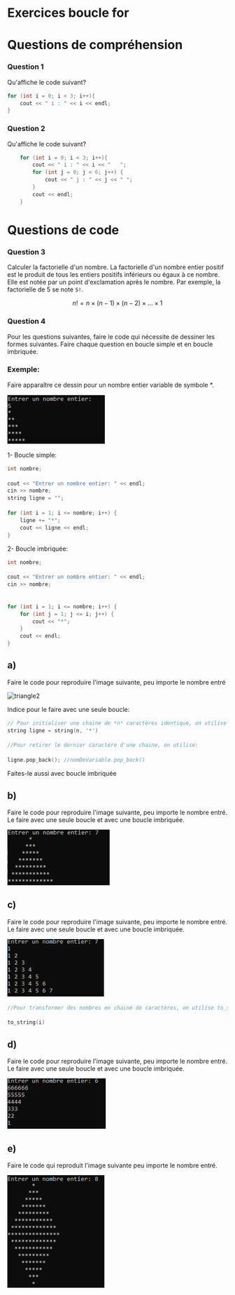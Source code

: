 # Exercices boucle for

# Questions de compréhension

### Question 1

Qu'affiche le code suivant?

```cpp
for (int i = 0; i < 3; i++){
    cout << " i : " << i << endl;
}
```

### Question 2

Qu'affiche le code suivant?

```cpp
	for (int i = 0; i < 3; i++){
		cout << " i : " << i << "   ";
		for (int j = 0; j < 6; j++)	{
			cout << " j : " << j << " ";
		}
		cout << endl;
	}
```

# Questions de code

### Question 3
Calculer la factorielle d'un nombre. La factorielle d'un nombre entier positif est le produit de tous les entiers positifs inférieurs ou égaux à ce nombre. Elle est notée par un point d'exclamation après le nombre. Par exemple, la factorielle de 5 se note `5!`.

$$
n! = n \times (n-1) \times (n-2) \times ... \times 1
$$


### Question 4 

Pour les questions suivantes, faire le code qui nécessite de dessiner les formes suivantes. Faire chaque question en boucle simple et en boucle imbriquée.

### Exemple:

Faire apparaître ce dessin pour un nombre entier variable de symbole *.

![triangle_simple](img/triangle_simple.png)

1- Boucle simple:

```cpp
int nombre;

cout << "Entrer un nombre entier: " << endl;
cin >> nombre;
string ligne = ""; 

for (int i = 1; i <= nombre; i++) {
    ligne += "*"; 
    cout << ligne << endl;
}
```

2- Boucle imbriquée:

```cpp
int nombre;

cout << "Entrer un nombre entier: " << endl;
cin >> nombre;


for (int i = 1; i <= nombre; i++) {
    for (int j = 1; j <= i; j++) {
        cout << "*";
    }
    cout << endl;
}

```

## a) 
Faire le code pour reproduire l'image suivante, peu importe le nombre entré

![triangle2](img/triangle_inversé.png)

Indice pour le faire avec une seule boucle:
```cpp
// Pour initialiser une chaine de *n* caractères identique, on utilise :
string ligne = string(n, '*')

//Pour retirer le dernier caractère d'une chaine, on utilise:

ligne.pop_back(); //nomDeVariable.pop_back()
```
Faites-le aussi avec boucle imbriquée

## b)

Faire le code pour reproduire l'image suivante, peu importe le nombre entré. Le faire avec une seule boucle et avec une boucle imbriquée.

![triangle3](img/triangle3.png)

## c)

Faire le code pour reproduire l'image suivante, peu importe le nombre entré. Le faire avec une seule boucle et avec une boucle imbriquée.

![triangle4](img/triangle4.png)

```cpp
//Pour transformer des nombres en chaine de caractères, on utilise to_string()

to_string(i)

```

## d)

Faire le code pour reproduire l'image suivante, peu importe le nombre entré. Le faire avec une seule boucle et avec une boucle imbriquée.

![triangle5](img/triangle5.png)

## e)

Faire le code qui reproduit l'image suivante peu importe le nombre entré.

![losange](img/losange.png)